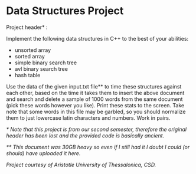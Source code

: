 # Data Structures Project

Project header\* :

Implement the following data structures in C++ to the best of your abilities:
* unsorted array
* sorted array
* simple binary search tree
* avl binary search tree
* hash table

Use the data of the given input.txt file\*\* to time these structures against each other,
based on the time it takes them to insert the above document and search and delete a sample of 1000 words from the
same document (pick these words however you like). Print these stats to the screen.
Take note that some words in this file may be garbled, so you should normalize them to just
lowercase latin characters and numbers. Work in pairs.

*\* Note that this project is from our second semester, therefore the original header has been lost and
the provided code is basically ancient.*

*\*\* This document was 30GB heavy so even if I still had it I doubt I could (or should) have uploaded it here.*

*Project courtesy of Aristotle University of Thessalonica, CSD.*
